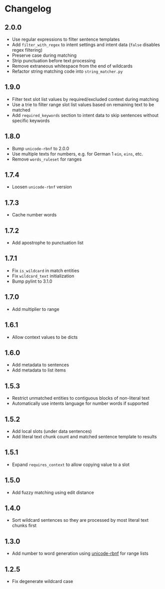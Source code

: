 # Changelog

## 2.0.0

- Use regular expressions to filter sentence templates
- Add `filter_with_regex` to intent settings and intent data (`false` disables regex filtering)
- Preserve case during matching 
- Strip punctuation before text processing
- Remove extraneous whitespace from the end of wildcards
- Refactor string matching code into `string_matcher.py`

## 1.9.0

- Filter text slot list values by required/excluded context during matching
- Use a trie to filter range slot list values based on remaining text to be matched
- Add `required_keywords` section to intent data to skip sentences without specific keywords

## 1.8.0

- Bump `unicode-rbnf` to 2.0.0
- Use multiple texts for numbers, e.g. for German 1 `ein`, `eins`, etc.
- Remove `words_ruleset` for ranges

## 1.7.4

- Loosen `unicode-rbnf` version

## 1.7.3

- Cache number words

## 1.7.2

- Add apostrophe to punctuation list

## 1.7.1

- Fix `is_wildcard` in match entities
- Fix `wildcard_text` initialization
- Bump pylint to 3.1.0

## 1.7.0

- Add multiplier to range

## 1.6.1

- Allow context values to be dicts

## 1.6.0

- Add metadata to sentences
- Add metadata to list items

## 1.5.3

- Restrict unmatched entities to contiguous blocks of non-literal text
- Automatically use intents language for number words if supported

## 1.5.2

- Add local slots (under data sentences)
- Add literal text chunk count and matched sentence template to results

## 1.5.1

- Expand `requires_context` to allow copying value to a slot

## 1.5.0

- Add fuzzy matching using edit distance

## 1.4.0

- Sort wildcard sentences so they are processed by most literal text chunks first

## 1.3.0

- Add number to word generation using [unicode-rbnf](https://github.com/rhasspy/unicode-rbnf) for range lists

## 1.2.5

- Fix degenerate wildcard case
